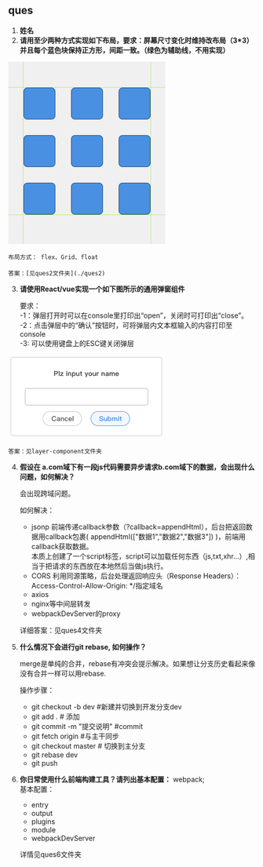 ## ques
1. **姓名**
2. **请用至少两种方式实现如下布局，要求：屏幕尺寸变化时维持改布局（3*3）并且每个蓝色块保持正方形，间距一致。（绿色为辅助线，不用实现）**

![](img/img1.png)

    布局方式： flex、Grid、float
       
    答案：[见ques2文件夹](./ques2)

3. **请使用React/vue实现一个如下图所示的通用弹窗组件**

    要求：  
    -1：弹层打开时可以在console里打印出“open”，关闭时可打印出“close”。  
    -2：点击弹层中的“确认”按钮时，可将弹层内文本框输入的内容打印至console  
    -3: 可以使用键盘上的ESC键关闭弹层  


![](img/img2.png)


    答案：见layer-component文件夹

4. **假设在 a.com域下有一段js代码需要异步请求b.com域下的数据，会出现什么问题，如何解决？**

    会出现跨域问题。 

    如何解决：
    -  jsonp 
    前端传递callback参数（?callback=appendHtml），后台把返回数据用callback包裹( appendHtml(["数据1","数据2","数据3"]) )，前端用callback获取数据。  
    本质上创建了一个script标签，script可以加载任何东西（js,txt,xhr...）,相当于把请求的东西放在本地然后当做js执行。
    - CORS
    利用同源策略，后台处理返回响应头（Response Headers）：Access-Control-Allow-Origin: */指定域名
    - axios
    - nginx等中间层转发
    - webpackDevServer的proxy

    详细答案：见ques4文件夹

5. **什么情况下会进行git rebase, 如何操作？**

    merge是单纯的合并，rebase有冲突会提示解决。如果想让分支历史看起来像没有合并一样可以用rebase.

    操作步骤：  
    - git checkout -b dev   #新建并切换到开发分支dev
    - git add .     # 添加
    - git commit  -m "提交说明"   #commit
    - git fetch origin  #与主干同步
    - git checkout master # 切换到主分支
    - git rebase dev
    - git push

6. **你日常使用什么前端构建工具？请列出基本配置：**
   webpack;   
   基本配置：
   - entry
   - output
   - plugins
   - module
   - webpackDevServer

   详情见ques6文件夹

